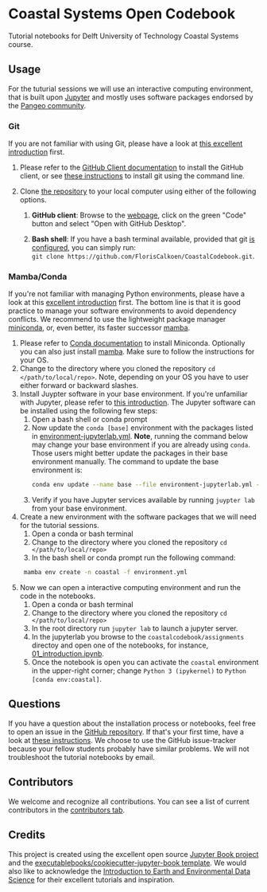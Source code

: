 # Coastal Systems Open Codebook

Tutorial notebooks for Delft University of Technology Coastal Systems course. 

## Usage

For the tuturial sessions we will use an interactive computing environment, that is built
upon [Jupyter]() and mostly uses software packages endorsed by the [Pangeo
community](https://pangeo.io/quickstart.html). 

### Git

If you are not familiar with using Git, please have a look at [this excellent introduction](https://earth-env-data-science.github.io/lectures/environment/intro_to_git.html)
first. 

1. Please refer to the [GitHub Client documentation](https://desktop.github.com/) to install the
   GitHub client, or see [these
   instructions](https://github.com/git-guides/install-git) to install git using the
   command line.
2. Clone [the repository](https://github.com/FlorisCalkoen/CoastalCodebook) to your local
   computer using either of the following options. 
   
   1. **GitHub client**: Browse to the [webpage](https://github.com/FlorisCalkoen/CoastalCodebook), click on the green "Code" button and
   select "Open with GitHub Desktop".

   2. **Bash shell**: If you have a bash terminal available, provided that git [is
     configured](https://docs.github.com/en/get-started/getting-started-with-git), you can simply run: `
   git clone https://github.com/FlorisCalkoen/CoastalCodebook.git`. 
### Mamba/Conda

If you're not familiar with managing Python environments, please have a look at this
[excellent
introduction](https://earth-env-data-science.github.io/lectures/environment/python_environments.html?highlight=conda)
first. The bottom line is that it is good practice to manage your software environments
to avoid dependency conflicts. 
We recommend to use the lightweight package manager [miniconda](https://conda.io/miniconda.html), or, even better, its
faster successor [mamba](https://mamba.readthedocs.io/en/latest/installation.html).  

1. Please refer to [Conda
   documentation](https://docs.conda.io/projects/conda/en/latest/user-guide/install/windows.html)
   to install Miniconda. Optionally you can also just install
   [mamba](https://mamba.readthedocs.io/en/latest/installation.). Make sure to follow the
   instructions for your OS.  
2. Change to the directory where you cloned the repository `cd </path/to/local/repo>`.
   Note, depending on your OS you have to user either forward or backward slashes.  
2. Install Juypter software in your base environment. If you're unfamiliar with Jupyter, please refer to [this
   introduction](https://earth-env-data-science.github.io/lectures/environment/intro_to_jupyterlab.html).
   The Jupyter software can be installed using the following few steps: 
   1. Open a bash shell or conda prompt
   2. Now update the `conda [base]` environment with the packages listed in
      [environment-jupyterlab.yml](environment-jupyterlab.yml). **Note**, running the command below may change your base environment if you are already
      using `conda`. Those users might better update the packages in their base
      environment manually. The command to update the base environment is:  
      ```bash
      conda env update --name base --file environment-jupyterlab.yml --prune
      ```
   3. Verify if you have Jupyter services available by running `juypter lab` from your base
      environment. 
4. Create a new environment with the software packages that we will need for the tutorial
   sessions. 
    1. Open a conda or bash terminal
    2. Change to the directory where you cloned the repository `cd </path/to/local/repo>`
    3. In the bash shell or conda prompt run the following command: 
   ```bash
    mamba env create -n coastal -f environment.yml
   ```
5. Now we can open a interactive computing environment and run the code in the notebooks. 
   1. Open a conda or bash terminal
   2. Change to the directory where you cloned the repository `cd </path/to/local/repo>`
   3. In the root directory run `jupyter lab` to launch a jupyter server. 
   4. In the jupyterlab you browse to the `coastalcodebook/assignments` directoy and open
      one of the notebooks, for instance,
      [01_introduction.ipynb](coastalcodebook/assignments/01_introduction.ipynb).
   5. Once the notebook is open you can activate the `coastal` environment in the
      upper-right corner; change `Python 3 (ipykernel)` to `Python [conda env:coastal]`.  




<!-- ### Building the book

If you'd like to develop and/or build the CoastalCodeBook book, you should:

1. Clone this repository
2. Run `pip install -r requirements.txt` (it is recommended you do this within a virtual environment)
3. (Optional) Edit the books source files located in the `coastalcodebook/` directory
4. Run `jupyter-book clean coastalcodebook/` to remove any existing builds
5. Run `jupyter-book build coastalcodebook/`

A fully-rendered HTML version of the book will be built in `coastalcodebook/_build/html/`.

### Hosting the book

Please see the [Jupyter Book documentation](https://jupyterbook.org/publish/web.html) to discover options for deploying a book online using services such as GitHub, GitLab, or Netlify.

For GitHub and GitLab deployment specifically, the [cookiecutter-jupyter-book](https://github.com/executablebooks/cookiecutter-jupyter-book) includes templates for, and information about, optional continuous integration (CI) workflow files to help easily and automatically deploy books online with GitHub or GitLab. For example, if you chose `github` for the `include_ci` cookiecutter option, your book template was created with a GitHub actions workflow file that, once pushed to GitHub, automatically renders and pushes your book to the `gh-pages` branch of your repo and hosts it on GitHub Pages when a push or pull request is made to the main branch. -->

## Questions

If you have a question about the installation process or notebooks, feel free to open an issue in the [GitHub
repository](https://github.com/FlorisCalkoen/CoastalCodebook). If that's your first time,
have a look at [these
instructions](https://docs.github.com/en/issues/tracking-your-work-with-issues/creating-an-issue).
We choose to use the GitHub issue-tracker because your fellow students probably have
similar problems. We will not troubleshoot the tutorial notebooks by email. 


## Contributors

We welcome and recognize all contributions. You can see a list of current contributors in the [contributors tab](https://github.com/floriscalkoen/coastalcodebook/graphs/contributors).

## Credits

This project is created using the excellent open source [Jupyter Book
project](https://jupyterbook.org/) and the [executablebooks/cookiecutter-jupyter-book
template](https://github.com/executablebooks/cookiecutter-jupyter-book). We would also
like to acknowledge the [Introduction to Earth and Environmental Data
Science](https://earth-env-data-science.github.io/intro.html) for their excellent
tutorials and inspiration. 
